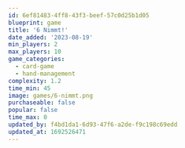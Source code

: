 ```yaml
---
id: 6ef81483-4ff8-43f3-beef-57c0d25b1d05
blueprint: game
title: '6 Nimmt!'
date_added: '2023-08-19'
min_players: 2
max_players: 10
game_categories:
  - card-game
  - hand-management
complexity: 1.2
time_min: 45
image: games/6-nimmt.png
purchaseable: false
popular: false
time_max: 0
updated_by: f4bd1da1-6d93-47f6-a2de-f9c198c69edd
updated_at: 1692526471
---
```

